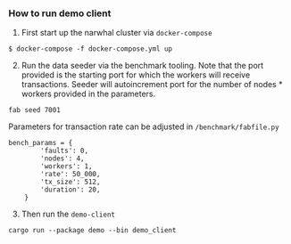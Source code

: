 ### How to run demo client

1. First start up the narwhal cluster via `docker-compose`

```
$ docker-compose -f docker-compose.yml up
```

2. Run the data seeder via the benchmark tooling. Note that the port provided is the starting port for which the workers will receive transactions. Seeder will autoincrement port for the number of nodes * workers provided in the parameters.

```
fab seed 7001
```

Parameters for transaction rate can be adjusted in `/benchmark/fabfile.py`
```
bench_params = {
        'faults': 0,
        'nodes': 4,
        'workers': 1,
        'rate': 50_000,
        'tx_size': 512,
        'duration': 20,
    }
```

3. Then run the `demo-client` 

```
cargo run --package demo --bin demo_client
```
